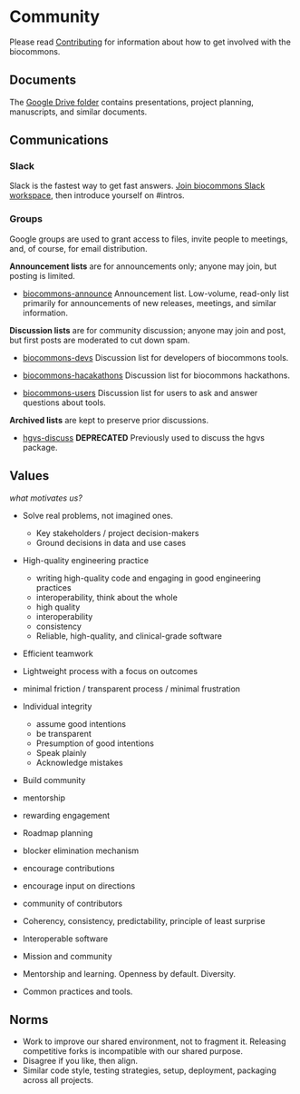 # Community

Please read [Contributing](contributing.md) for information about how to get involved with the biocommons.

## Documents

The [Google Drive folder](https://t.ly/biocommons-drive) contains presentations, project planning,
manuscripts, and similar documents.

## Communications

### Slack

<!-- Note to self: refresh link from https://biocommons.slack.com/admin/shared_invites -->
Slack is the fastest way to get fast answers. [Join biocommons Slack
workspace](https://join.slack.com/t/biocommons/shared_invite/zt-22itxnqnm-_AVSlu~Mi5jttKqEi1UyNA),
then introduce yourself on #intros.

### Groups

Google groups are used to grant access to files, invite people to meetings, and, of
course, for email distribution.  

**Announcement lists** are for announcements only; anyone may join, but posting is limited. 

* [biocommons-announce](https://groups.google.com/g/biocommons-announce)
  Announcement list. Low-volume, read-only list primarily for announcements of new releases, meetings, and similar
  information.

**Discussion lists** are for community discussion; anyone may join and post, but first posts are
moderated to cut down spam.

* [biocommons-devs](https://groups.google.com/g/biocommons-devs)
  Discussion list for developers of biocommons tools.

* [biocommons-hacakathons](https://groups.google.com/g/biocommons-hackathons)
  Discussion list for biocommons hackathons.

* [biocommons-users](https://groups.google.com/g/biocommons-users)
  Discussion list for users to ask and answer questions about tools.

**Archived lists** are kept to preserve prior discussions.

* [hgvs-discuss](https://groups.google.com/g/hgvs-discuss) **DEPRECATED**  Previously used to
  discuss the hgvs package. 


## Values

*what motivates us?*

* Solve real problems, not imagined ones.
  - Key stakeholders / project decision-makers
  - Ground decisions in data and use cases

* High-quality engineering practice 
  - writing high-quality code and engaging in good engineering practices
  - interoperability, think about the whole
  - high quality 
  - interoperability
  - consistency
  - Reliable, high-quality, and clinical-grade software

* Efficient teamwork
* Lightweight process with a focus on outcomes
* minimal friction / transparent process / minimal frustration

* Individual integrity
  - assume good intentions
  - be transparent
  - Presumption of good intentions
  - Speak plainly
  - Acknowledge mistakes

* Build community
* mentorship
* rewarding engagement


* Roadmap planning
* blocker elimination mechanism
* encourage contributions
* encourage input on directions
* community of contributors
* Coherency, consistency, predictability, principle of least surprise
* Interoperable software
* Mission and community
* Mentorship and learning. Openness by default. Diversity.
* Common practices and tools.


## Norms

* Work to improve our shared environment, not to fragment it.  Releasing competitive forks is incompatible with our shared purpose.
* Disagree if you like, then align.
* Similar code style, testing strategies, setup, deployment, packaging across all projects.
